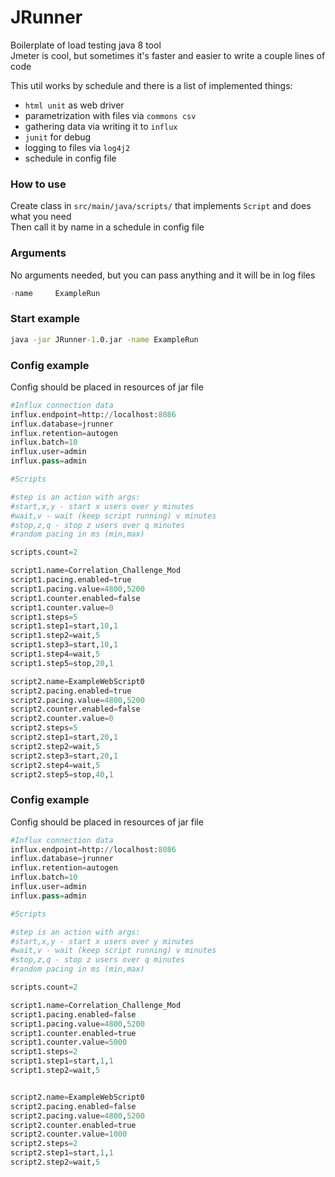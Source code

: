 # JRunner  
Boilerplate of load testing java 8 tool  
Jmeter is cool, but sometimes it's faster and easier to write a couple lines of code  

This util works by schedule and there is a list of implemented things:  
* `html unit` as web driver  
* parametrization with files via `commons csv`  
* gathering data via writing it to `influx`  
* `junit` for debug  
* logging to files via `log4j2`  
* schedule in config file  

### How to use
Create class in `src/main/java/scripts/` that implements `Script` and does what you need  
Then call it by name in a schedule in config file


### Arguments  
No arguments needed, but you can pass anything and it will be in log files  
```java  
-name     ExampleRun  
```

### Start example  
```bat  
java -jar JRunner-1.0.jar -name ExampleRun  
```  

### Config example  
Config should be placed in resources of jar file   
```python  
#Influx connection data
influx.endpoint=http://localhost:8086
influx.database=jrunner
influx.retention=autogen
influx.batch=10
influx.user=admin
influx.pass=admin

#Scripts

#step is an action with args:
#start,x,y - start x users over y minutes
#wait,v - wait (keep script running) v minutes
#stop,z,q - stop z users over q minutes
#random pacing in ms (min,max)

scripts.count=2

script1.name=Correlation_Challenge_Mod
script1.pacing.enabled=true
script1.pacing.value=4800,5200
script1.counter.enabled=false
script1.counter.value=0
script1.steps=5
script1.step1=start,10,1
script1.step2=wait,5
script1.step3=start,10,1
script1.step4=wait,5
script1.step5=stop,20,1

script2.name=ExampleWebScript0
script2.pacing.enabled=true
script2.pacing.value=4800,5200
script2.counter.enabled=false
script2.counter.value=0
script2.steps=5
script2.step1=start,20,1
script2.step2=wait,5
script2.step3=start,20,1
script2.step4=wait,5
script2.step5=stop,40,1
```  

### Config example  
Config should be placed in resources of jar file   
```python  
#Influx connection data
influx.endpoint=http://localhost:8086
influx.database=jrunner
influx.retention=autogen
influx.batch=10
influx.user=admin
influx.pass=admin

#Scripts

#step is an action with args:
#start,x,y - start x users over y minutes
#wait,v - wait (keep script running) v minutes
#stop,z,q - stop z users over q minutes
#random pacing in ms (min,max)

scripts.count=2

script1.name=Correlation_Challenge_Mod
script1.pacing.enabled=false
script1.pacing.value=4800,5200
script1.counter.enabled=true
script1.counter.value=5000
script1.steps=2
script1.step1=start,1,1
script1.step2=wait,5


script2.name=ExampleWebScript0
script2.pacing.enabled=false
script2.pacing.value=4800,5200
script2.counter.enabled=true
script2.counter.value=1000
script2.steps=2
script2.step1=start,1,1
script2.step2=wait,5
```

